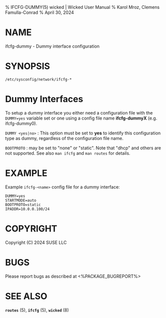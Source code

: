 % IFCFG-DUMMY(5) wicked | Wicked User Manual
% Karol Mroz, Clemens Famulla-Conrad
% April 30, 2024

# NAME
ifcfg-dummy - Dummy interface configuration

# SYNOPSIS
`/etc/sysconfig/network/ifcfg-*`


# Dummy Interfaces

To setup a dummy interface you either need a configuration file with the `DUMMY=yes`
variable set or one using a config file name **ifcfg-dummyX** (e.g. ifcfg-dummy0).

`DUMMY <yes|no>`
:   This option must be set to **yes** to identify this configuration type
    as dummy, regardless of the configuration file name.

`BOOTPROTO`
:   may be set to "none" or "static". Note that "dhcp" and others are not
    supported. See also `man ifcfg` and `man routes` for details.


# EXAMPLE

Example `ifcfg-<name>` config file for a dummy interface:

```
DUMMY=yes
STARTMODE=auto
BOOTPROTO=static
IPADDR=10.0.0.100/24
```

# COPYRIGHT
Copyright (C) 2024 SUSE LLC

# BUGS
Please report bugs as described at <%PACKAGE_BUGREPORT%>

# SEE ALSO
**`routes`** (5), **`ifcfg`** (5), **`wicked`** (8)
